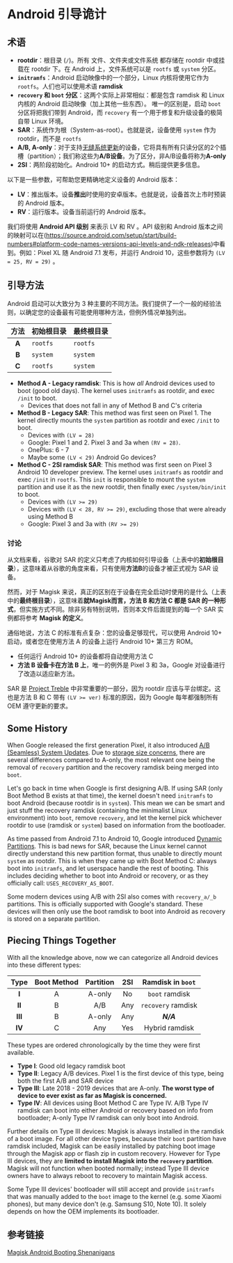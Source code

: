 # Android 引导诡计

## 术语

- **rootdir**：根目录 (`/`)。所有 文件、文件夹或文件系统 都存储在 rootdir 中或挂载在 rootdir 下。在 Android 上，文件系统可以是 `rootfs` 或 `system` 分区。
- **`initramfs`**：Android 启动映像中的一个部分，Linux 内核将使用它作为`rootfs`。人们也可以使用术语 **ramdisk**
- **`recovery` 和 `boot` 分区**：这两个实际上非常相似：都是包含 ramdisk 和 Linux 内核的 Android 启动映像（加上其他一些东西）。
唯一的区别是，启动 `boot` 分区将把我们带到 Android，而 `recovery` 有一个用于修复和升级设备的极简自带 Linux 环境。
- **SAR**：系统作为根（System-as-root）。也就是说，设备使用 `system` 作为rootdir，而不是 `rootfs`
- **A/B, A-only**：对于支持[无缝系统更新](https://source.android.google.cn/docs/core/ota/ab)的设备，它将具有所有只读分区的2个插槽（partition）；我们称这些为**A/B设备**。为了区分，非A/B设备将称为**A-only**
- **2SI**：两阶段初始化。Android 10+ 的启动方式。稍后提供更多信息。

以下是一些参数，可帮助您更精确地定义设备的 Android 版本：

- **LV**：推出版本。设备**推出**时使用的安卓版本。也就是说，设备首次上市时预装的 Android 版本。
- **RV**：运行版本。设备当前运行的 Android 版本。

我们将使用 **Android API 级别** 来表示 LV 和 RV 。API 级别和 Android 版本之间的映射可以在(https://source.android.com/setup/start/build-numbers#platform-code-names-versions-api-levels-and-ndk-releases)中看到。例如：Pixel XL 随 Android 7.1 发布，并运行 Android 10，这些参数将为 `(LV = 25, RV = 29)` 。

## 引导方法

Android 启动可以大致分为 3 种主要的不同方法。我们提供了一个一般的经验法则，以确定您的设备最有可能使用哪种方法，但例外情况单独列出。

方法 | 初始根目录 | 最终根目录
:---: | --- | ---
**A** | `rootfs` | `rootfs`
**B** | `system` | `system`
**C** | `rootfs` | `system`

- **Method A - Legacy ramdisk**: This is how *all* Android devices used to boot (good old days). The kernel uses `initramfs` as rootdir, and exec `/init` to boot.
	- Devices that does not fall in any of Method B and C's criteria
- **Method B - Legacy SAR**: This method was first seen on Pixel 1. The kernel directly mounts the `system` partition as rootdir and exec `/init` to boot.
	- Devices with `(LV = 28)`
	- Google: Pixel 1 and 2. Pixel 3 and 3a when `(RV = 28)`.
	- OnePlus: 6 - 7
	- Maybe some `(LV < 29)` Android Go devices?
- **Method C - 2SI ramdisk SAR**: This method was first seen on Pixel 3 Android 10 developer preview. The kernel uses `initramfs` as rootdir and exec `/init` in `rootfs`. This `init` is responsible to mount the `system` partition and use it as the new rootdir, then finally exec `/system/bin/init` to boot.
	- Devices with `(LV >= 29)`
	- Devices with `(LV < 28, RV >= 29)`, excluding those that were already using Method B
	- Google: Pixel 3 and 3a with `(RV >= 29)`

### 讨论

从文档来看，谷歌对 SAR 的定义只考虑了内核如何引导设备（上表中的**初始根目录**），这意味着从谷歌的角度来看，只有使用**方法B**的设备才被正式视为 SAR 设备。

然而，对于 Magisk 来说，真正的区别在于设备在完全启动时使用的是什么（上表中的**最终根目录**），这意味着**就Magisk而言，方法 B 和方法 C 都是 SAR 的一种形式**，但实施方式不同。除非另有特别说明，否则本文件后面提到的每一个 SAR 实例都将参考 **Magisk 的定义**。

通俗地说，方法 C 的标准有点复杂：您的设备足够现代，可以使用 Android 10+ 启动，或者您在使用方法 A 的设备上运行 Android 10+ 第三方 ROM。

- 任何运行 Android 10+ 的设备都将自动使用方法 C
- **方法 B 设备卡在方法 B 上**，唯一的例外是 Pixel 3 和 3a，Google 对设备进行了改造以适应新方法。

SAR 是 [Project Treble](https://source.android.google.cn/devices/architecture#hidl) 中非常重要的一部分，因为 rootdir 应该与平台绑定。这也是方法 B 和 C 带有 `(LV >= ver)` 标准的原因，因为 Google 每年都强制所有 OEM 遵守更新的要求。

## Some History

When Google released the first generation Pixel, it also introduced [A/B (Seamless) System Updates](https://source.android.com/devices/tech/ota/ab). Due to [storage size concerns](https://source.android.com/devices/tech/ota/ab/ab_faqs), there are several differences compared to A-only, the most relevant one being the removal of `recovery` partition and the recovery ramdisk being merged into `boot`.

Let's go back in time when Google is first designing A/B. If using SAR (only Boot Method B exists at that time), the kernel doesn't need `initramfs` to boot Android (because rootdir is in `system`). This mean we can be smart and just stuff the recovery ramdisk (containing the minimalist Linux environment) into `boot`, remove `recovery`, and let the kernel pick whichever rootdir to use (ramdisk or `system`) based on information from the bootloader.

As time passed from Android 7.1 to Android 10, Google introduced [Dynamic Partitions](https://source.android.com/devices/tech/ota/dynamic_partitions/implement). This is bad news for SAR, because the Linux kernel cannot directly understand this new partition format, thus unable to directly mount `system` as rootdir. This is when they came up with Boot Method C: always boot into `initramfs`, and let userspace handle the rest of booting. This includes deciding whether to boot into Android or recovery, or as they officially call: `USES_RECOVERY_AS_BOOT`.

Some modern devices using A/B with 2SI also comes with `recovery_a/_b` partitions. This is officially supported with Google's standard. These devices will then only use the boot ramdisk to boot into Android as recovery is stored on a separate partition.

## Piecing Things Together

With all the knowledge above, now we can categorize all Android devices into these different types:

Type | Boot Method | Partition | 2SI | Ramdisk in `boot`
:---: | :---: | :---: | :---: | :---:
**I** | A | A-only | No | `boot` ramdisk
**II** | B | A/B | Any | `recovery` ramdisk
**III** | B | A-only | Any | ***N/A***
**IV** | C | Any | Yes | Hybrid ramdisk

These types are ordered chronologically by the time they were first available.

- **Type I**: Good old legacy ramdisk boot
- **Type II**: Legacy A/B devices. Pixel 1 is the first device of this type, being both the first A/B and SAR device
- **Type III**: Late 2018 - 2019 devices that are A-only. **The worst type of device to ever exist as far as Magisk is concerned.**
- **Type IV**: All devices using Boot Method C are Type IV. A/B Type IV ramdisk can boot into either Android or recovery based on info from bootloader; A-only Type IV ramdisk can only boot into Android.

Further details on Type III devices: Magisk is always installed in the ramdisk of a boot image. For all other device types, because their `boot` partition have ramdisk included, Magisk can be easily installed by patching boot image through the Magisk app or flash zip in custom recovery. However for Type III devices, they are **limited to install Magisk into the `recovery` partition**. Magisk will not function when booted normally; instead Type III device owners have to always reboot to recovery to maintain Magisk access.

Some Type III devices' bootloader will still accept and provide `initramfs` that was manually added to the `boot` image to the kernel (e.g. some Xiaomi phones), but many device don't (e.g. Samsung S10, Note 10). It solely depends on how the OEM implements its bootloader.

## 参考链接
[Magisk Android Booting Shenanigans](https://topjohnwu.github.io/Magisk/boot.html)